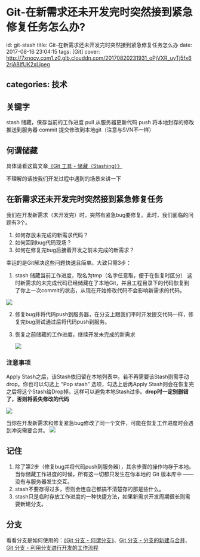 # Git-在新需求还未开发完时突然接到紧急修复任务怎么办?
id: git-stash
title: Git-在新需求还未开发完时突然接到紧急修复任务怎么办
date: 2017-08-16 23:04:15
tags: [Git]
cover: http://7xnocv.com1.z0.glb.clouddn.com/20170820231931_oPjVXR_uyTj5fx62rjA8IfUK2xI.jpeg

categories: 技术
---

## 关键字
stash 储藏，保存当前的工作进度
pull 从服务器更新代码
push 将本地封存的修改推送到服务器
commit 提交修改到本地git（注意与SVN不一样）
<!-- more -->

## 何谓储藏
具体请看这篇文章[《Git 工具 - 储藏（Stashing）》](https://git-scm.com/book/zh/v1/Git-工具-储藏（Stashing）)

不理解的话按我们开发过程中遇到的场景来讲一下

## 在新需求还未开发完时突然接到紧急修复任务

我们在开发新需求（未开发完）时，突然有紧急bug要修复。此时，我们面临的问题有3个。

1. 如何存放未完成的新需求代码？
2. 如何回到bug代码现场？
3. 如何在修复完bug后接着开发之前未完成的新需求？

幸运的是Git解决这些问题快速且简单。大致只需3步：
1. stash 储藏当前工作进度，取名为tmp（名字任意取，便于在恢复时区分）
  这时新需求的未完成代码已经储藏在了本地Git，并且工程目录下的代码恢复到了你上一次commit的状态，从现在开始修改代码不会影响新需求的代码。

  ![](http://7xnocv.com1.z0.glb.clouddn.com/git-stash-01.gif)

2. 修复bug并将代码push到服务器，在分支上跟我们平时开发提交代码一样，修复完bug测试通过后将代码push到服务。

3. 恢复之前储藏的工作进度，继续开发未完成的新需求

   ![](http://7xnocv.com1.z0.glb.clouddn.com/git-stash-02.gif)

### 注意事项
Apply Stash之后，该Stash依旧留在本地列表中。若不再需要该Stash则需手动drop。你也可以勾选上 “Pop stash” 选项，勾选上后再Apply Stash则会在恢复完之后将这个Stash给Drop掉。这样可以避免本地Stash过多。**drop时一定别删错了，否则将丢失修改的代码**

![](http://7xnocv.com1.z0.glb.clouddn.com/20170820230315_kBevmw_Screenshot.jpeg)

当你在开发新需求和修复紧急bug修改了同一个文件，可能在恢复工作进度时会遇到冲突需要合并。
![](http://7xnocv.com1.z0.glb.clouddn.com/20170820230330_anjAIQ_Screenshot.jpeg)

## 记住
1. 除了第2步（修复bug并将代码push到服务器），其余步骤的操作均存于本地。 当你储藏工作进度的时候，所有这一切都只发生在你本地的 Git 版本库中 —— 没有与服务器发生交互。
2. stash不要存得过多，否则会连自己都搞不清楚存的那是些什么。
3. stash只是临时存放工作进度的一种快捷方法，如果新需求开发周期很长则需要新建分支。

## 分支
看看分支是如何使用的：[《Git 分支 - 何谓分支》](https://git-scm.com/book/zh/v1/Git-分支-何谓分支)、[Git 分支 - 分支的新建与合并](https://git-scm.com/book/zh/v1/Git-分支-分支的新建与合并)、[Git 分支 - 利用分支进行开发的工作流程](https://git-scm.com/book/zh/v1/Git-分支-利用分支进行开发的工作流程)
